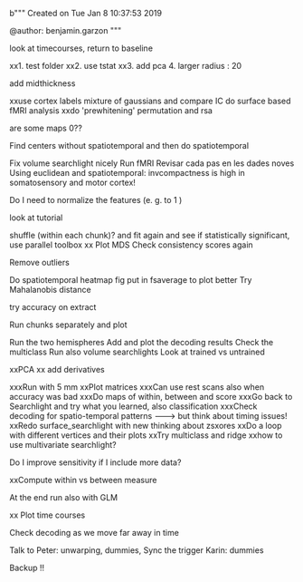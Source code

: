 b"""
Created on Tue Jan  8 10:37:53 2019

@author: benjamin.garzon
"""

look at timecourses, return to baseline


xx1. test folder
xx2. use tstat
xx3. add pca
4. larger radius : 20


add midthickness

xxuse cortex labels
mixture of gaussians and compare IC
do surface based fMRI analysis
xxdo 'prewhitening'
permutation and rsa

are some maps 0??




Find centers without spatiotemporal and then do spatiotemporal 

Fix volume searchlight nicely
Run fMRI
Revisar cada pas en les dades noves
Using euclidean and spatiotemporal: invcompactness is high in somatosensory and motor cortex!


Do I need to normalize the features (e. g. to 1 )

look at tutorial

shuffle (within each chunk)? and fit again and see if statistically significant, use parallel toolbox 
xx Plot MDS
Check consistency scores again

Remove outliers

Do spatiotemporal heatmap fig
put in fsaverage to plot better
Try Mahalanobis distance

try accuracy on extract

Run chunks separately and plot

Run the two hemispheres
Add and plot the decoding results
Check the multiclass
Run also volume searchlights
Look at trained vs untrained

xxPCA
xx add derivatives

xxxRun with 5 mm
xxPlot matrices
xxxCan use rest scans also when accuracy was bad
xxxDo maps of within, between and score
xxxGo back to Searchlight and try what you learned, also classification
xxxCheck decoding for spatio-temporal patterns ---> but think about timing issues!
xxRedo surface_searchlight with new thinking about zsxores
xxDo a loop with different vertices and their plots
xxTry multiclass and ridge
xxhow to use multivariate searchlight?

Do I improve sensitivity if I include more data?

xxCompute within vs between measure

At the end run also with GLM

xx Plot time courses

Check decoding as we move far away in time


Talk to Peter: unwarping, dummies, Sync the trigger
Karin: dummies


Backup !!